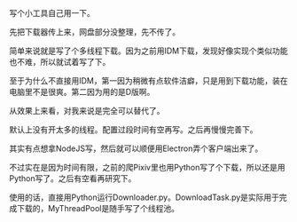写个小工具自己用一下。

先把下载器传上来，网盘部分没整理，先不传了。

简单来说就是写了个多线程下载。因为之前用IDM下载，发现好像实现个类似功能也不难，所以就试着写了下。

至于为什么不直接用IDM，第一因为稍微有点软件洁癖，只是用到下载功能，装在电脑里不是很爽。第二因为用的是D版啊。

从效果上来看，对我来说是完全可以替代了。

默认上没有开太多的线程。配置过段时间有空再写。之后再慢慢完善下。

其实有点想拿NodeJS写，然后就可以顺便用Electron弄个客户端出来了。

不过实在是因为时间有限，之前的爬Pixiv里也用Python写了个下载，所以还是用Python写了。之后有空看再研究下。

使用的话，直接用Python运行Downloader.py。DownloadTask.py是实际用于完成下载的，MyThreadPool是随手写了个线程池。